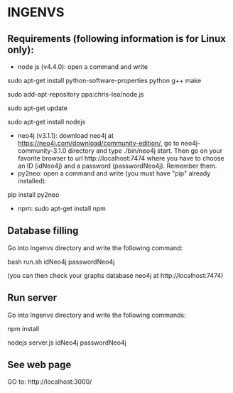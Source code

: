 # INGENVS

## Requirements (following information is for Linux only): 

- node js (v4.4.0): open a command and write 

sudo apt-get install python-software-properties python g++ make 

sudo add-apt-repository ppa:chris-lea/node.js

sudo apt-get update

sudo apt-get install nodejs

- neo4j (v3.1.1): download neo4j at https://neo4j.com/download/community-edition/, go to neo4j-community-3.1.0 directory and type ./bin/neo4j start. Then go on your favorite browser to url http://localhost:7474 where you have to choose an ID (idNeo4j) and a password (passwordNeo4j). Remember them.
- py2neo: open a command and write (you must have "pip" already installed):

pip install py2neo

- npm: sudo apt-get install npm


## Database filling

Go into Ingenvs directory and write the following command:

bash run.sh idNeo4j passwordNeo4j

(you can then check your graphs database neo4j at http://localhost:7474)

## Run server

Go into Ingenvs directory and write the following commands:

npm install

nodejs server.js idNeo4j passwordNeo4j

## See web page

GO to: http://localhost:3000/

